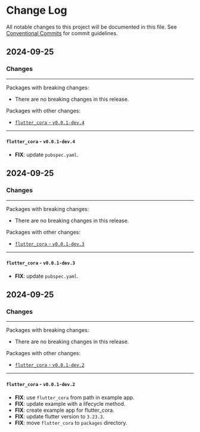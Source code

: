 # Change Log

All notable changes to this project will be documented in this file.
See [Conventional Commits](https://conventionalcommits.org) for commit guidelines.

## 2024-09-25

### Changes

---

Packages with breaking changes:

 - There are no breaking changes in this release.

Packages with other changes:

 - [`flutter_cora` - `v0.0.1-dev.4`](#flutter_cora---v001-dev4)

---

#### `flutter_cora` - `v0.0.1-dev.4`

 - **FIX**: update `pubspec.yaml`.


## 2024-09-25

### Changes

---

Packages with breaking changes:

 - There are no breaking changes in this release.

Packages with other changes:

 - [`flutter_cora` - `v0.0.1-dev.3`](#flutter_cora---v001-dev3)

---

#### `flutter_cora` - `v0.0.1-dev.3`

 - **FIX**: update `pubspec.yaml`.


## 2024-09-25

### Changes

---

Packages with breaking changes:

 - There are no breaking changes in this release.

Packages with other changes:

 - [`flutter_cora` - `v0.0.1-dev.2`](#flutter_cora---v001-dev2)

---

#### `flutter_cora` - `v0.0.1-dev.2`

 - **FIX**: use `flutter_cora` from path in example app.
 - **FIX**: update example with a lifecycle method.
 - **FIX**: create example app for flutter_cora.
 - **FIX**: update flutter version to `3.23.3`.
 - **FIX**: move `flutter_cora` to `packages` directory.

